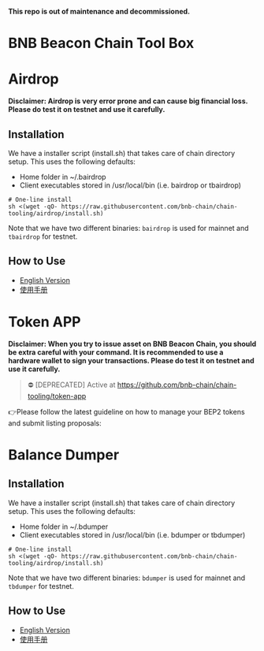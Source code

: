**This repo is out of maintenance and decommissioned.**
# BNB Beacon Chain Tool Box

# Airdrop
 __Disclaimer: Airdrop is very error prone and can cause big financial loss. Please do test it on testnet and use it carefully.__

## Installation
We have a installer script (install.sh) that takes care of chain directory setup. This uses the following defaults:

* Home folder in ~/.bairdrop
* Client executables stored in /usr/local/bin (i.e. bairdrop or tbairdrop)

```
# One-line install
sh <(wget -qO- https://raw.githubusercontent.com/bnb-chain/chain-tooling/airdrop/install.sh)
```

Note that we have two different binaries: `bairdrop` is used for mainnet and `tbairdrop` for testnet.

## How to Use

* [English Version](https://github.com/bnb-chain/chain-tooling/blob/airdrop/airdrop/guides/Guides.md)
* [使用手册](https://github.com/bnb-chain/chain-tooling/blob/airdrop/airdrop/guides/%E4%BD%BF%E7%94%A8%E6%8C%87%E5%8D%97.md)

# Token APP
__Disclaimer: When you try to issue asset on BNB Beacon Chain, you should be extra careful with your command. It is recommended to use a hardware wallet to sign your transactions. Please do test it on testnet and use it carefully.__

> :no_entry: [DEPRECATED] Active at https://github.com/bnb-chain/chain-tooling/token-app 

:point_right:Please follow the latest guideline on how to manage your BEP2 tokens and submit listing proposals: 


# Balance Dumper


## Installation
We have a installer script (install.sh) that takes care of chain directory setup. This uses the following defaults:

* Home folder in ~/.bdumper
* Client executables stored in /usr/local/bin (i.e. bdumper or tbdumper)

```
# One-line install
sh <(wget -qO- https://raw.githubusercontent.com/bnb-chain/chain-tooling/airdrop/install.sh)
```

Note that we have two different binaries: `bdumper` is used for mainnet and `tbdumper` for testnet.

## How to Use

* [English Version](https://github.com/bnb-chain/chain-tooling/blob/airdrop/balance-dumper/guides/Guides.md)
* [使用手册](https://github.com/bnb-chain/chain-tooling/blob/airdrop/balance-dumper/guides/%E4%BD%BF%E7%94%A8%E6%8C%87%E5%8D%97.md)

